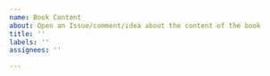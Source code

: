 ```yaml
---
name: Book Content
about: Open an Issue/comment/idea about the content of the book
title: ''
labels: ''
assignees: ''

---
```



